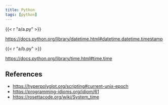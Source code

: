 ```yaml
---
title: Python
tags: [python]
---
```


{{< r "a/a.py" >}}

<https://docs.python.org/library/datetime.html#datetime.datetime.timestamp>

{{< r "a/b.py" >}}

<https://docs.python.org/library/time.html#time.time>

## References

- <https://hyperpolyglot.org/scripting#current-unix-epoch>
- <https://programming-idioms.org/idiom/61>
- <https://rosettacode.org/wiki/System_time>
